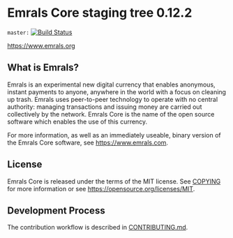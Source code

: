Emrals Core staging tree 0.12.2
===============================

`master:` [![Build Status](https://travis-ci.org/Emrals/emrals.svg?branch=master)](https://travis-ci.org/Emrals/emrals) 

https://www.emrals.org


What is Emrals?
----------------

Emrals is an experimental new digital currency that enables anonymous, instant
payments to anyone, anywhere in the world with a focus on cleaning up trash. Emrals uses peer-to-peer technology
to operate with no central authority: managing transactions and issuing money
are carried out collectively by the network. Emrals Core is the name of the open
source software which enables the use of this currency.

For more information, as well as an immediately useable, binary version of
the Emrals Core software, see https://www.emrals.com.


License
-------

Emrals Core is released under the terms of the MIT license. See [COPYING](COPYING) for more
information or see https://opensource.org/licenses/MIT.

Development Process
-------------------

The contribution workflow is described in [CONTRIBUTING.md](CONTRIBUTING.md).


